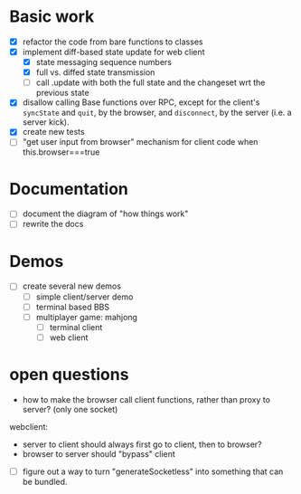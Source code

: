 # Basic work

- [x] refactor the code from bare functions to classes
- [x] implement diff-based state update for web client
  - [x] state messaging sequence numbers
  - [x] full vs. diffed state transmission
  - [ ] call .update with both the full state and the changeset wrt the previous state
- [x] disallow calling Base functions over RPC, except for the client's `syncState` and `quit`,
      by the browser, and `disconnect`, by the server (i.e. a server kick).
- [x] create new tests
- [ ] "get user input from browser" mechanism for client code when this.browser===true

# Documentation

- [ ] document the diagram of "how things work"
- [ ] rewrite the docs

# Demos

- [ ] create several new demos
  - [ ] simple client/server demo
  - [ ] terminal based BBS
  - [ ] multiplayer game: mahjong
    - [ ] terminal client
    - [ ] web client

# open questions

- how to make the browser call client functions, rather than proxy to server? (only one socket)

webclient:

- server to client should always first go to client, then to browser?
- browser to server should "bypass" client

- [ ] figure out a way to turn "generateSocketless" into something that can be bundled.
